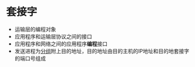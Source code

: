 # 套接字

- 运输层的编程对象
- 应用程序和运输层协议之间的接口
- 应用程序和网络之间的应用程序**编程**接口
- 发送进程为[分组](分组.md)附上目的地址，目的地址由目的主机的IP地址和目的地套接字的端口号组成